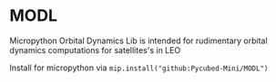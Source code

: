 # MODL
Micropython Orbital Dynamics Lib is intended for rudimentary orbital dynamics computations for satellites's in LEO

Install for micropython via `mip.install("github:Pycubed-Mini/MODL")`
